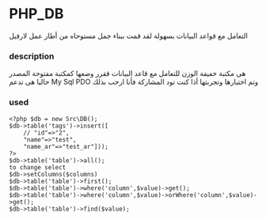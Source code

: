 # PHP_DB
 التعامل مع قواعد البيانات بسهولة
 لقد قمت ببناء جمل مستوحاه من أطار عمل لارفيل

### description  
هى مكتبة خفيفة الوزن للتعامل مع قاعد البيانات
ققرر وضعها كمكتبة مفتوحة المصدر
 حاليا هى تدعم My Sql
 PDO
 وتم اختبارها وتجربتها
 أذا كنت تود المشاركة فأنا ارحب بذلك
### used
    <?php $db = new Src\DB();
    $db->table('tags')->insert([
        // "id"=>"2",
        "name"=>"test",
        "name_ar"=>"test_ar"]));
    ?>
    $db->table('table')->all();
    to change select
    $db->setColumns($columns)
    $db->table('table')->first();
    $db->table('table')->where('column',$value)->get();
    $db->table('table')->where('column',$value)->orWhere('column',$value)->get();
    $db->table('table')->find($value);

